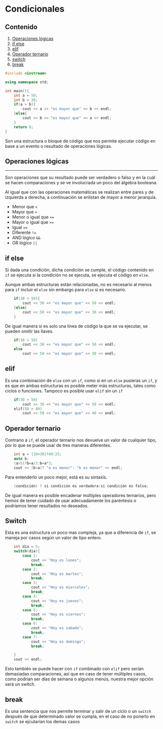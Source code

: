 # Condicionales

## Contenido
1. [Operaciones lógicas](#id1)
2. [if else](#id2)
3. [elif](#id3)
4. [Operador ternario](#id4)
5. [switch](#id5)
6. [break](#id6)


```C++
#include <iostream>

using namespace std;

int main(){
    int a = 50;
    int b = 38;
    if(a > b){
        cout << a << "es mayor que" << b << endl;
    }else{
        cout << b << "es mayor que" << a << endl;
    }
    return 0;
}
```

Son una estructura o bloque de código que nos permite ejecutar código en base a un evento o resultado de operaciones lógicas.

## Operaciones lógicas<div id='id1' />

***
Son operaciones que su resultado puede ser verdadero o falso y en la cuál se hacen comparaciones y se ve involucrada un poco del álgebra booleana.

Al igual que con las operaciones matemáticas se realizan entre pares y de izquierda a derecha, a continuación se enlistan de mayor a menor jerarquía.

- Menor que `<`
- Mayor que `>`
- Menor o igual que `<=`
- Mayor o igual que `>=`
- Igual `==`
- Diferente `!=`
- AND lógico `&&`
- OR lógico `||`

## if else<div id='id2' />

Si dada una condición, dicha condición se cumple, el código contenido en `if` se ejecuta si la condición no se ejecuta, se ejecuta el código en `else`.

Aunque ambas estructuras están relacionadas, no es necesario al menos para `if` incluir el `else` sin embargo para `else` si es necesario.

```C++
    if(30 > 50){
        cout << 30 << "es mayor que" << 50 << endl;
    }else{
        cout << 50 << "es mayor que" << 30 << endl;
    }
```

De igual manera si es solo una línea de código la que se va ejecutar, se pueden omitir las llaves.

```C++
    if(30 > 50)
        cout << 30 << "es mayor que" << 50 << endl;
    else
        cout << 50 << "es mayor que" << 30 << endl;
```

## elif<div id='id3' />

Es una combinación de `else` con un `if`, como si en un `else` pusieras un `if`, y es que en ambas estructuras es posible meter más estructuras, tales como ciclos o funciones.
Tampoco es posible usar `elif` sin un `if`

```C++
    if(30 > 50)
        cout << 30 << "es mayor que" << 50 << endl;
    elif(50 > 40)
        cout << 50 << "es mayor que" << 40 << endl;
```

## Operador ternario<div id='id4' />

Contrario a `if`, el operador ternario nos devuelve un valor de cualquier tipo, por lo que se puede usar de tres maneras diferentes.

```C++
    int a = (10>30)?40:25;
    auto b;
    (a>5)?b=a/3:b=a*2;
    cout << (b<a)? "a es menor": "b es menor" << endl;
```

Para entenderlo un poco mejor, está es su sintaxís.

```C++
    (condición) ? si condición es verdadera:si condición es falsa;
```

De igual manera es posible encadenar múltiples operadores ternarios, pero hemos de tener cuidado de usar adecuadamente los paréntesis o podríamos tener resultados no deseados.

## Switch<div id='id5' />
Esta es una estructura un poco mas compleja, ya que a diferencia de `if`, se maneja por casos según un valor de tipo entero.

```C++
    int dia = 5;
    switch(dia){
        case 1:
            cout << "Hoy es lunes";
            break;
        case 2:
            cout << "Hoy es martes";
            break;
        case 3:
            cout << "Hoy es miercoles";
            break;
        case 4:
            cout << "Hoy es jueves";
            break;
        case 5:
            cout << "Hoy es viernes";
            break;
        case 6:
            cout << "Hoy es sabado";
            break;
        case 7:
            cout << "Hoy es domingo";
            break;

    }
    cout << endl;
```

Esto también se puede hacer con `if` combinado con `elif` pero serían demasiadas comparaciones, así que en caso de tener múltiples casos, como podrían ser días de semana o algunos menús, nuestra mejor opción será un switch.

## break<div id='id6' />
Es una sentencia que nos permite terminar y salir de un ciclo o un `switch` después de que determinado valor se cumpla, en el caso de no ponerlo en `switch` se ejcutarían los demas casos
